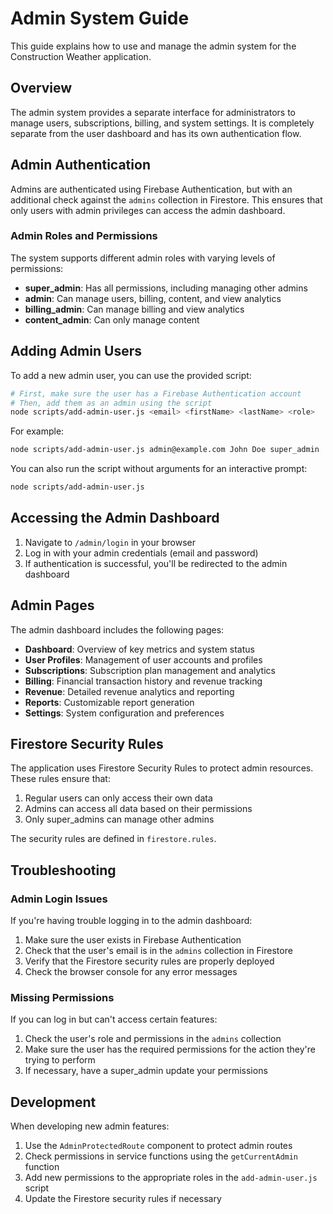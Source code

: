 # Admin System Guide

This guide explains how to use and manage the admin system for the Construction Weather application.

## Overview

The admin system provides a separate interface for administrators to manage users, subscriptions, billing, and system settings. It is completely separate from the user dashboard and has its own authentication flow.

## Admin Authentication

Admins are authenticated using Firebase Authentication, but with an additional check against the `admins` collection in Firestore. This ensures that only users with admin privileges can access the admin dashboard.

### Admin Roles and Permissions

The system supports different admin roles with varying levels of permissions:

- **super_admin**: Has all permissions, including managing other admins
- **admin**: Can manage users, billing, content, and view analytics
- **billing_admin**: Can manage billing and view analytics
- **content_admin**: Can only manage content

## Adding Admin Users

To add a new admin user, you can use the provided script:

```bash
# First, make sure the user has a Firebase Authentication account
# Then, add them as an admin using the script
node scripts/add-admin-user.js <email> <firstName> <lastName> <role>
```

For example:
```bash
node scripts/add-admin-user.js admin@example.com John Doe super_admin
```

You can also run the script without arguments for an interactive prompt:
```bash
node scripts/add-admin-user.js
```

## Accessing the Admin Dashboard

1. Navigate to `/admin/login` in your browser
2. Log in with your admin credentials (email and password)
3. If authentication is successful, you'll be redirected to the admin dashboard

## Admin Pages

The admin dashboard includes the following pages:

- **Dashboard**: Overview of key metrics and system status
- **User Profiles**: Management of user accounts and profiles
- **Subscriptions**: Subscription plan management and analytics
- **Billing**: Financial transaction history and revenue tracking
- **Revenue**: Detailed revenue analytics and reporting
- **Reports**: Customizable report generation
- **Settings**: System configuration and preferences

## Firestore Security Rules

The application uses Firestore Security Rules to protect admin resources. These rules ensure that:

1. Regular users can only access their own data
2. Admins can access all data based on their permissions
3. Only super_admins can manage other admins

The security rules are defined in `firestore.rules`.

## Troubleshooting

### Admin Login Issues

If you're having trouble logging in to the admin dashboard:

1. Make sure the user exists in Firebase Authentication
2. Check that the user's email is in the `admins` collection in Firestore
3. Verify that the Firestore security rules are properly deployed
4. Check the browser console for any error messages

### Missing Permissions

If you can log in but can't access certain features:

1. Check the user's role and permissions in the `admins` collection
2. Make sure the user has the required permissions for the action they're trying to perform
3. If necessary, have a super_admin update your permissions

## Development

When developing new admin features:

1. Use the `AdminProtectedRoute` component to protect admin routes
2. Check permissions in service functions using the `getCurrentAdmin` function
3. Add new permissions to the appropriate roles in the `add-admin-user.js` script
4. Update the Firestore security rules if necessary
